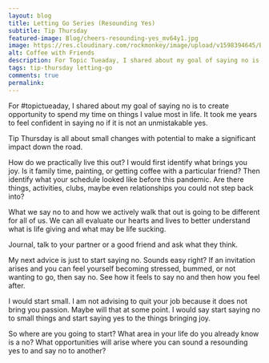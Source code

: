 ```yaml
---
layout: blog
title: Letting Go Series (Resounding Yes)
subtitle: Tip Thursday
featured-image: Blog/cheers-resounding-yes_mv64y1.jpg
image: https://res.cloudinary.com/rockmonkey/image/upload/v1598394645/Blog/cheers-resounding-yes_mv64y1.jpg
alt: Coffee with Friends
description: For Topic Tueaday, I shared about my goal of saying no is to create opportunity to spend my time on things I value most in life. It took me years to feel confident in saying no if it is not an unmistakable yes.
tags: tip-thursday letting-go
comments: true
permalink:
---
```

For #topictueaday, I shared about my goal of saying no is to create opportunity to spend my time on things I value most in life. It took me years to feel confident in saying no if it is not an unmistakable yes.

Tip Thursday is all about small changes with potential to make a significant impact down the road.

How do we practically live this out? I would first identify what brings you joy. Is it family time, painting, or getting coffee with a particular friend? Then identify what your schedule looked like before this pandemic. Are there things, activities, clubs, maybe even relationships you could not step back into?

What we say no to and how we actively walk that out is going to be different for all of us. We can all evaluate our hearts and lives to better understand what is life giving and what may be life sucking.

Journal, talk to your partner or a good friend and ask what they think.

My next advice is just to start saying no. Sounds easy right? If an invitation arises and you can feel yourself becoming stressed, bummed, or not wanting to go, then say no. See how it feels to say no and then how you feel after.

I would start small. I am not advising to quit your job because it does not bring you passion. Maybe will that at some point. I would say start saying no to small things and start saying yes to the things bringing joy.

So where are you going to start? What area in your life do you already know is a no? What opportunities will arise where you can sound a resounding yes to and say no to another?
